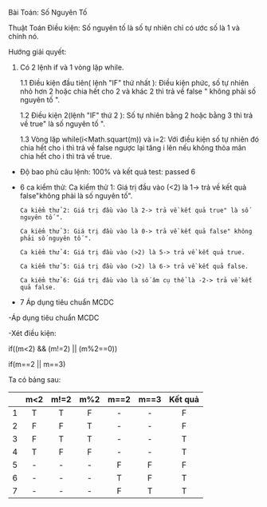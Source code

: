 Bài Toán: Số Nguyên Tố

Thuật Toán Điều kiện: Số nguyên tố là số tự nhiên chỉ có ước số là 1 và chính nó.

Hướng giải quyết: 

1. Có 2 lệnh if và 1 vòng lặp while.

	1.1 Điều kiện đầu tiên( lệnh "IF" thứ nhất ): Điều kiện phức, số tự nhiên nhỏ hơn 2 hoặc chia hết cho 2 và khác 2 thì trả về false 		" không phải số nguyên tố ".

	1.2 Điều kiện 2(lệnh "IF" thứ 2 ): Số tự nhiên bằng 2 hoặc bằng 3 thì trả về true" là số nguyên tố ".

	1.3 Vòng lặp while(i<Math.squart(m)) và i=2: Với điều kiện số tự nhiên đó chia hết cho i thì trả về false ngược lại tăng i lên nếu 		không thỏa mãn chia hết cho i thì trả về true.

- Độ bao phủ câu lệnh: 100% và kết quả test: passed 6  

- 6 ca kiểm thử:
	  Ca kiểm thử 1: Giá trị đầu vào (<2) là 1-> trả về kết quả false"không phải là số nguyên tố".
	  
	  Ca kiểm thử 2: Giá trị đầu vào là 2-> trả về kết quả true" là số nguyên tố ".
	  
	  Ca kiểm thử 3: Giá trị đầu vào là 0-> trả về kết quả false" không phải số nguyên tố ".
	  
	  Ca kiểm thử 4: Giá trị đầu vào (>2) là 5-> trả về kết quả true.
	  
	  Ca kiểm thử 5: Giá trị đầu vào (>2) là 6-> trả về kết quả false.
	  
	  Ca kiểm thử 6: Giá trị đầu vào là số âm cụ thể là -2-> trả về kết quả false.
	  
- 7 Áp dụng tiêu chuẩn MCDC

-Áp dụng tiêu chuẩn MCDC

-Xét điều kiện:

if((m<2) && (m!=2) || (m%2==0))

if(m==2 || m==3)

Ta có bảng sau:
	
|   | m<2 | m!=2 | m%2 | m==2 | m==3 | Kết quả |
|:-:|:---:|:----:|:---:|:----:|:----:|:-------:|
 1 |  T  |   T  |  F  |   -  |   -  |    F    |
 2 |  F  |   F  |  T  |   -  |   -  |    F    |
 3 |  F  |   T  |  T  |   -  |   -  |    T    |
 4 |  T  |   F  |  F  |   -  |   -  |    T    |
 5 |  -  |   -  |  -  |   F  |   F  |    F    |
 6 |  -  |   -  |  -  |   T  |   F  |    T    |
 7 |  -  |   -  |  -  |   F  |   T  |    T    |
